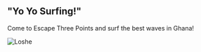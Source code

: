 ## "Yo Yo Surfing!"

Come to Escape Three Points and surf the best waves in Ghana!

![Loshe](/assests/images/loshe.jpg)

